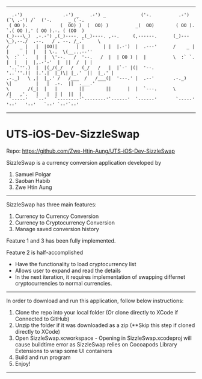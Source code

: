 ______________________________________________________________________________________________________________

      .-')               .-') _    .-') _             ('-.          .-')     (`\ .-') /`  ('-.      _ (`-.  
     ( OO ).            (  OO) )  (  OO) )          _(  OO)        ( OO ).    `.( OO ),' ( OO ).-. ( (OO  ) 
    (_)---\_)  ,-.-') ,(_)----. ,(_)----. ,--.     (,------.      (_)---\_),--./  .--.   / . --. /_.`     \ 
    /    _ |   |  |OO)|       | |       | |  |.-')  |  .---'      /    _ | |      |  |   | \-.  \(__...--'' 
    \  :` `.   |  |  \'--.   /  '--.   /  |  | OO ) |  |          \  :` `. |  |   |  |,.-'-'  |  ||  /  | | 
     '..`''.)  |  |(_/(_/   /   (_/   /   |  |`-' |(|  '--.        '..`''.)|  |.'.|  |_)\| |_.'  ||  |_.' | 
    .-._)   \ ,|  |_.' /   /___  /   /___(|  '---.' |  .--'       .-._)   \|         |   |  .-.  ||  .___.' 
    \       /(_|  |   |        ||        ||      |  |  `---.      \       /|   ,'.   |   |  | |  ||  |      
     `-----'   `--'   `--------'`--------'`------'  `------'       `-----' '--'   '--'   `--' `--'`--'      

______________________________________________________________________________________________________________

# UTS-iOS-Dev-SizzleSwap

Repo: https://github.com/Zwe-Htin-Aung/UTS-iOS-Dev-SizzleSwap

SizzleSwap is a currency conversion application developed by

1) Samuel Polgar
2) Saoban Habib
3) Zwe Htin Aung
______________________________________________________________________________________________________________

SizzleSwap has three main features:

1) Currency to Currency Conversion
2) Currency to Cryptocurrency Conversion
3) Manage saved conversion history

Feature 1 and 3 has been fully implemented.

Feature 2 is half-accomplished
- Have the functionality to load cryptocurrency list
- Allows user to expand and read the details
- In the next iteration, it requires implementation of swapping differnet cryptocurrencies to normal currencies.

______________________________________________________________________________________________________________

In order to download and run this application, follow below instructions:

1) Clone the repo into your local folder (Or clone directly to XCode if Connected to GitHub)
2) Unzip the folder if it was downloaded as a zip (**Skip this step if cloned directly to XCode)
3) Open SizzleSwap.xcworkspace - Opening in SizzleSwap.xcodeproj will cause buildtime error as SizzleSwap relies on Cocoapods Library Extensions to wrap some UI containers
4) Build and run program
5) Enjoy! 
______________________________________________________________________________________________________________
